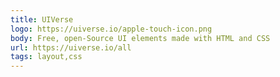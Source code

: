 ```yaml
---
title: UIVerse
logo: https://uiverse.io/apple-touch-icon.png
body: Free, open-Source UI elements made with HTML and CSS
url: https://uiverse.io/all
tags: layout,css
---
```

